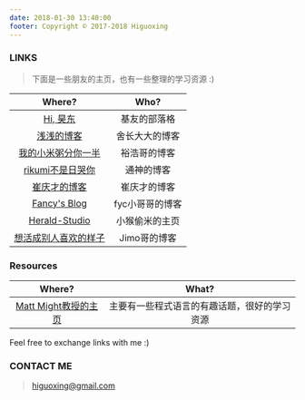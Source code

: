 ```yaml
---
date: 2018-01-30 13:40:00
footer: Copyright © 2017-2018 Higuoxing
---
```


### LINKS

> 下面是一些朋友的主页，也有一些整理的学习资源 :)

| Where?                                            | Who?            |
|:-------------------------------------------------:|:---------------:|
| [Hi, 昊东](http://blog.lovedut.club/)              | 基友的部落格    |
| [浅浅的博客](https://seujxh.wordpress.com/)         | 舍长大大的博客  |
| [我的小米粥分你一半](https://corvo.myseu.cn/)         | 裕浩哥的博客    |
| [rikumi不是日哭你](https://rikumi.github.io/#/)     | 通神的博客      |
| [崔庆才的博客](https://cuiqingcai.com)              | 崔庆才的博客    |
| [Fancy's Blog](http://fanyc.myseu.cn/)            | fyc小哥哥的博客 |
| [Herald-Studio](https://myseu.cn/)                | 小猴偷米的主页  |
| [想活成别人喜欢的样子](http://www.fusuogang.com)     | Jimo哥的博客  |

### Resources
| Where?                                            | What?                                  |
|:-------------------------------------------------:|:--------------------------------------:|
| [Matt Might教授的主页](http://matt.might.net/)      | 主要有一些程式语言的有趣话题，很好的学习资源 |

Feel free to exchange links with me :)

### CONTACT ME
> <higuoxing@gmail.com>
